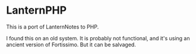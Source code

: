 # LanternPHP

This is a port of LanternNotes to PHP.

I found this on an old system. It is probably not functional, and
it's using an ancient version of Fortissimo. But it can be salvaged.
